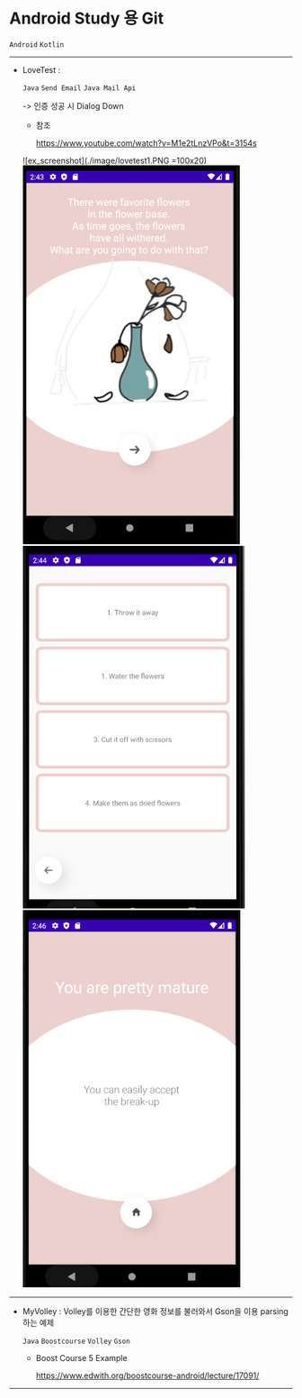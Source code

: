 # Android Study 용 Git

`Android` `Kotlin`

------

- LoveTest : 

  `Java` `Send Email` `Java Mail Api`

  -> 인증 성공 시 Dialog Down

  - 참조 

     https://www.youtube.com/watch?v=M1e2tLnzVPo&t=3154s
  
  ![ex_screenshot](./image/lovetest1.PNG =100x20)
  ![ex_screenshot](./image/lovetest2.PNG)
  ![ex_screenshot](./image/lovetest3.PNG)
  ![ex_screenshot](./image/lovetest4.PNG)

------

- MyVolley : Volley를 이용한 간단한 영화 정보를 불러와서 Gson을 이용 parsing 하는 예제

  `Java` `Boostcourse` `Volley` `Gson`

  - Boost Course 5 Example
  
    https://www.edwith.org/boostcourse-android/lecture/17091/

---




